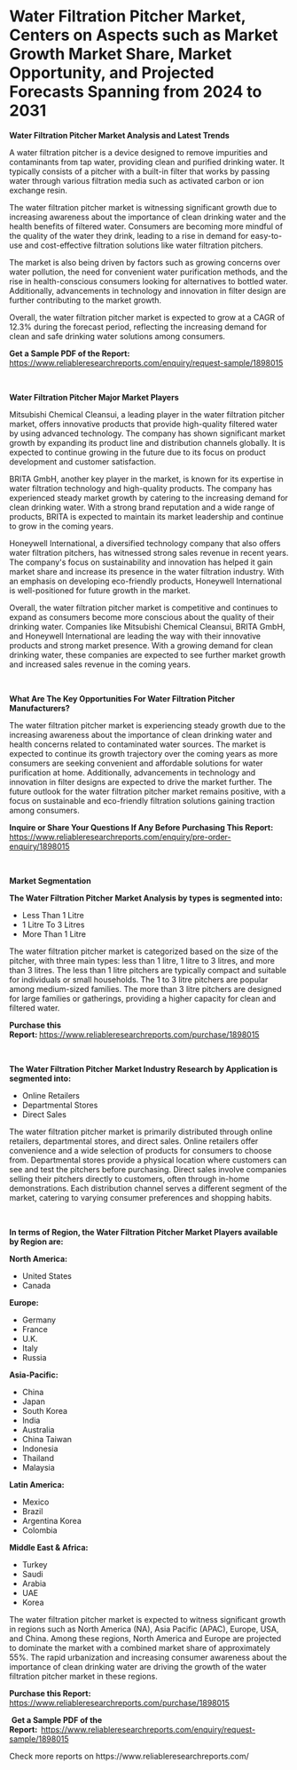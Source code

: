 <p><h1>Water Filtration Pitcher Market, Centers on Aspects such as Market Growth Market Share, Market Opportunity, and Projected Forecasts Spanning from 2024 to 2031</h1></p><p><strong>Water Filtration Pitcher Market Analysis and Latest Trends</strong></p>
<p><p>A water filtration pitcher is a device designed to remove impurities and contaminants from tap water, providing clean and purified drinking water. It typically consists of a pitcher with a built-in filter that works by passing water through various filtration media such as activated carbon or ion exchange resin.</p><p>The water filtration pitcher market is witnessing significant growth due to increasing awareness about the importance of clean drinking water and the health benefits of filtered water. Consumers are becoming more mindful of the quality of the water they drink, leading to a rise in demand for easy-to-use and cost-effective filtration solutions like water filtration pitchers.</p><p>The market is also being driven by factors such as growing concerns over water pollution, the need for convenient water purification methods, and the rise in health-conscious consumers looking for alternatives to bottled water. Additionally, advancements in technology and innovation in filter design are further contributing to the market growth.</p><p>Overall, the water filtration pitcher market is expected to grow at a CAGR of 12.3% during the forecast period, reflecting the increasing demand for clean and safe drinking water solutions among consumers.</p></p>
<p><strong>Get a Sample PDF of the Report:&nbsp;</strong> <a href="https://www.reliableresearchreports.com/enquiry/request-sample/1898015">https://www.reliableresearchreports.com/enquiry/request-sample/1898015</a></p>
<p>&nbsp;</p>
<p><strong>Water Filtration Pitcher Major Market Players</strong></p>
<p><p>Mitsubishi Chemical Cleansui, a leading player in the water filtration pitcher market, offers innovative products that provide high-quality filtered water by using advanced technology. The company has shown significant market growth by expanding its product line and distribution channels globally. It is expected to continue growing in the future due to its focus on product development and customer satisfaction.</p><p>BRITA GmbH, another key player in the market, is known for its expertise in water filtration technology and high-quality products. The company has experienced steady market growth by catering to the increasing demand for clean drinking water. With a strong brand reputation and a wide range of products, BRITA is expected to maintain its market leadership and continue to grow in the coming years.</p><p>Honeywell International, a diversified technology company that also offers water filtration pitchers, has witnessed strong sales revenue in recent years. The company's focus on sustainability and innovation has helped it gain market share and increase its presence in the water filtration industry. With an emphasis on developing eco-friendly products, Honeywell International is well-positioned for future growth in the market.</p><p>Overall, the water filtration pitcher market is competitive and continues to expand as consumers become more conscious about the quality of their drinking water. Companies like Mitsubishi Chemical Cleansui, BRITA GmbH, and Honeywell International are leading the way with their innovative products and strong market presence. With a growing demand for clean drinking water, these companies are expected to see further market growth and increased sales revenue in the coming years.</p></p>
<p>&nbsp;</p>
<p><strong>What Are The Key Opportunities For Water Filtration Pitcher Manufacturers?</strong></p>
<p><p>The water filtration pitcher market is experiencing steady growth due to the increasing awareness about the importance of clean drinking water and health concerns related to contaminated water sources. The market is expected to continue its growth trajectory over the coming years as more consumers are seeking convenient and affordable solutions for water purification at home. Additionally, advancements in technology and innovation in filter designs are expected to drive the market further. The future outlook for the water filtration pitcher market remains positive, with a focus on sustainable and eco-friendly filtration solutions gaining traction among consumers.</p></p>
<p><strong>Inquire or Share Your Questions If Any Before Purchasing This Report:</strong> <a href="https://www.reliableresearchreports.com/enquiry/pre-order-enquiry/1898015">https://www.reliableresearchreports.com/enquiry/pre-order-enquiry/1898015</a></p>
<p>&nbsp;</p>
<p><strong>Market Segmentation</strong></p>
<p><strong>The Water Filtration Pitcher Market Analysis by types is segmented into:</strong></p>
<p><ul><li>Less Than 1 Litre</li><li>1 Litre To 3 Litres</li><li>More Than 1 Litre</li></ul></p>
<p><p>The water filtration pitcher market is categorized based on the size of the pitcher, with three main types: less than 1 litre, 1 litre to 3 litres, and more than 3 litres. The less than 1 litre pitchers are typically compact and suitable for individuals or small households. The 1 to 3 litre pitchers are popular among medium-sized families. The more than 3 litre pitchers are designed for large families or gatherings, providing a higher capacity for clean and filtered water.</p></p>
<p><strong>Purchase this Report:&nbsp;</strong><a href="https://www.reliableresearchreports.com/purchase/1898015">https://www.reliableresearchreports.com/purchase/1898015</a></p>
<p>&nbsp;</p>
<p><strong>The Water Filtration Pitcher Market Industry Research by Application is segmented into:</strong></p>
<p><ul><li>Online Retailers</li><li>Departmental Stores</li><li>Direct Sales</li></ul></p>
<p><p>The water filtration pitcher market is primarily distributed through online retailers, departmental stores, and direct sales. Online retailers offer convenience and a wide selection of products for consumers to choose from. Departmental stores provide a physical location where customers can see and test the pitchers before purchasing. Direct sales involve companies selling their pitchers directly to customers, often through in-home demonstrations. Each distribution channel serves a different segment of the market, catering to varying consumer preferences and shopping habits.</p></p>
<p>&nbsp;</p>
<p><strong>In terms of Region, the Water Filtration Pitcher Market Players available by Region are:</strong></p>
<p>
    <p> <strong> North America: </strong>
        <ul>
            <li>United States</li>
            <li>Canada</li>
        </ul>
        </p> 
    <p> <strong> Europe: </strong>
        <ul>
            <li>Germany</li>
            <li>France</li>
            <li>U.K.</li>
            <li>Italy</li>
            <li>Russia</li>
        </ul>
        </p> 
    <p> <strong> Asia-Pacific: </strong>
        <ul>
            <li>China</li>
            <li>Japan</li>
            <li>South Korea</li>
            <li>India</li>
            <li>Australia</li>
            <li>China Taiwan</li>
            <li>Indonesia</li>
            <li>Thailand</li>
            <li>Malaysia</li>
        </ul>
        </p> 
    <p> <strong> Latin America: </strong>
        <ul>
            <li>Mexico</li>
            <li>Brazil</li>
            <li>Argentina Korea</li>
            <li>Colombia</li>
        </ul>
        </p> 
    <p> <strong> Middle East & Africa: </strong>
        <ul>
            <li>Turkey</li>
            <li>Saudi</li>
            <li>Arabia</li>
            <li>UAE</li>
            <li>Korea</li>
        </ul>
    </p>
    </p>
<p><p>The water filtration pitcher market is expected to witness significant growth in regions such as North America (NA), Asia Pacific (APAC), Europe, USA, and China. Among these regions, North America and Europe are projected to dominate the market with a combined market share of approximately 55%. The rapid urbanization and increasing consumer awareness about the importance of clean drinking water are driving the growth of the water filtration pitcher market in these regions.</p></p>
<p><strong>Purchase this Report: </strong><a href="https://www.reliableresearchreports.com/purchase/1898015">https://www.reliableresearchreports.com/purchase/1898015</a></p>
<p>&nbsp;<strong>Get a Sample PDF of the Report:&nbsp;&nbsp;</strong><a href="https://www.reliableresearchreports.com/enquiry/request-sample/1898015">https://www.reliableresearchreports.com/enquiry/request-sample/1898015</a></p>
<p><strong></strong></p>
<p>Check more reports on https://www.reliableresearchreports.com/</p>